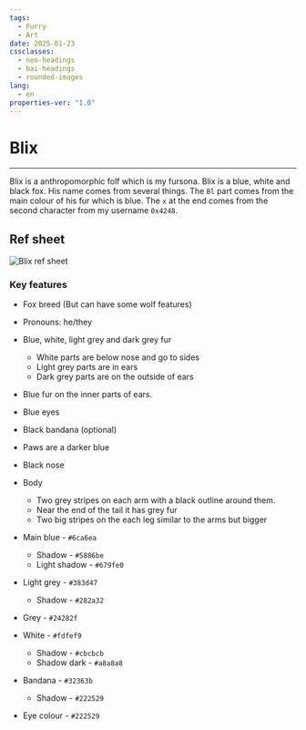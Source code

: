 ```yaml
---
tags:
  - Furry
  - Art
date: 2025-01-23
cssclasses:
  - neo-headings
  - bai-headings
  - rounded-images
lang:
  - en
properties-ver: "1.0"
---
```

# Blix

***
Blix is a anthropomorphic folf which is my fursona. Blix is a blue, white and black fox. His name comes from several things. The `Bl` part comes from the main colour of his fur which is blue. The `x` at the end comes from the second character from my username `0x4248`.

## Ref sheet

![Blix ref sheet](https://0x4248.dev/img/blix/ref_sheet.png)
### Key features
- Fox breed (But can have some wolf features)
- Pronouns: he/they
- Blue, white, light grey and dark grey fur
    - White parts are below nose and go to sides
    - Light grey parts are in ears
    - Dark grey parts are on the outside of ears
- Blue fur on the inner parts of ears.
- Blue eyes
- Black bandana (optional)
- Paws are a darker blue
- Black nose
- Body
    - Two grey stripes on each arm with a black outline around them.
    - Near the end of the tail it has grey fur
    - Two big stripes on the each leg similar to the arms but bigger

- Main blue - `#6ca6ea`
    - Shadow - `#5886be`
    - Light shadow - `#679fe0`
- Light grey - `#383d47`
    - Shadow - `#282a32`
- Grey - `#24282f`
- White - `#fdfef9`
    - Shadow - `#cbcbcb`
    - Shadow dark - `#a8a8a8`
- Bandana - `#32363b`
    - Shadow - `#222529`
- Eye colour - `#222529`